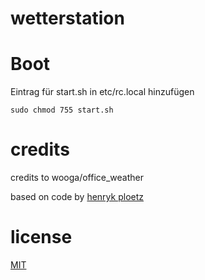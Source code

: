 # wetterstation

# Boot
Eintrag für start.sh in etc/rc.local hinzufügen
```
sudo chmod 755 start.sh
```
# credits
credits to wooga/office_weather

based on code by [henryk ploetz](https://hackaday.io/project/5301-reverse-engineering-a-low-cost-usb-co-monitor/log/17909-all-your-base-are-belong-to-us)

# license

[MIT](http://opensource.org/licenses/MIT)
